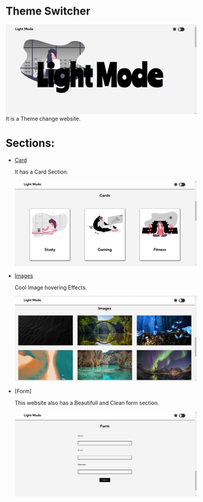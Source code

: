 # Theme Switcher
![Banner](https://github.com/Ayushrwork/Dark-light-mode/blob/master/media/images/darkmode%231.png?raw=true)
 It is a Theme change website.
 
# Sections:
* [Card](#general-info)

  It has a Card Section.
   
  ![Banner](https://github.com/Ayushrwork/Dark-light-mode/blob/master/media/images/darkmode%232.png?raw=true)

* [Images](#technologies)

   Cool Image hovering Effects.
   
    ![Banner](https://github.com/Ayushrwork/Dark-light-mode/blob/master/media/images/darkmode%233.png?raw=true)

* [Form]

  This website also has a Beautifull and Clean form section.

    ![Banner](https://github.com/Ayushrwork/Dark-light-mode/blob/master/media/images/darkmode%234.png?raw=true)
